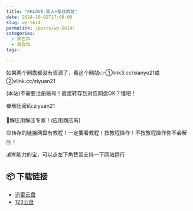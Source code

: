 ```yaml
---
title: "KKLOVE-美人+条纹西装"
date: 2024-10-02T17:09:00
slug: wp-5614
permalink: /posts/wp-5614/
categories:
  - 其它📺
  - 百合📺
tags:

---
```


如果两个网盘都没有资源了，看这个网站👉①link3.cc/xianyu21或②vlink.cc/ziyuan21

(本站)不需要注册账号！直接转存到对应网盘OK？懂吧！

🟢解压密码:ziyuan21

🔵解压用解压专家！(应用商店有)

🟡转存的链接网盘有教程！一定要看教程！按教程操作！不按教程操作你不会解压！

💰🈶能力的宝，可以点左下角赞赏支持一下网站运行

## 📦 下载链接
- [迅雷云盘](https://blziyuan21.com/pay-download/5614?key=ba58a83e4b&down_id=0)
- [123云盘](https://blziyuan21.com/pay-download/5614?key=ba58a83e4b&down_id=1)

